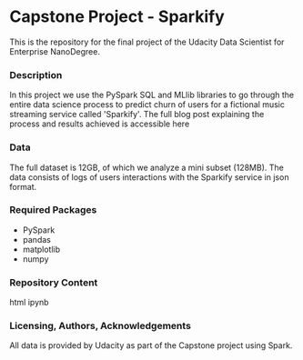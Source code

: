 # Capstone Project - Sparkify
This is the repository for the final project of the Udacity Data Scientist for Enterprise NanoDegree.

### Description
In this project we use the PySpark SQL and MLlib libraries to go through the entire data science process to predict churn of users for a fictional music streaming service called 'Sparkify'.
The full blog post explaining the process and results achieved is accessible here


### Data
The full dataset is 12GB, of which we analyze a mini subset (128MB).
The data consists of logs of users interactions with the Sparkify service in json format.

### Required Packages
- PySpark
- pandas
- matplotlib
- numpy

### Repository Content
html
ipynb




### Licensing, Authors, Acknowledgements
All data is provided by Udacity as part of the Capstone project using Spark.
